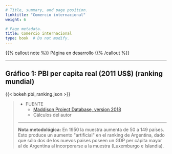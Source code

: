 ```yaml
---
# Title, summary, and page position.
linktitle: "Comercio internacional"
weight: 6

# Page metadata.
title: Comercio internacional
type: book  # Do not modify.
---
```


{{% callout note %}}
Página en desarrollo
{{% /callout %}}

---

## Gráfico 1: PBI per capita real (2011 US$) (ranking mundial)

{{< bokeh pbi_ranking.json >}}

> * FUENTE 
>   * [Maddison Project Database, version 2018](https://www.rug.nl/ggdc/historicaldevelopment/maddison/releases/maddison-project-database-2018?lang=en)
>   * Cálculos del autor
> ---
> **Nota metodológica:** En 1950 la muestra aumenta de 50 a 149 países. Esto produce un aumento "artificial" en el ranking de Argentina, dado que sólo dos de los nuevos paises poseen un GDP per cápita mayor al de Argentina al incorporarse a la muestra (Luxemburgo e Islandia). 